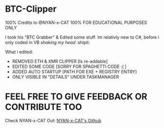 # BTC-Clipper

100% Credits to @NYAN-x-CAT
100% FOR EDUCATIONAL PURPOSES ONLY

I took his "BTC Grabber" & Edited some stuff.
Im relativly new to C#, before i only coded in VB *shaking my head*   :shipit:

What i edited:
- REMOVED ETH & XMR CLIPPER [Is re-addable]
- EDITED SOME CODE [SORRY FOR SPAGHETTI CODE :( ]
- ADDED AUTO STARTUP [PATH FOR EXE + REGISTRY ENTRY]
- ONLY VISIBLE IN "DETAILS" UNDER TASKMANAGER

# FEEL FREE TO GIVE FEEDBACK OR CONTRIBUTE TOO

Check NYAN-x-CAT Out:
[NYAN-x-CAT's Github](https://github.com/NYAN-x-CAT)

